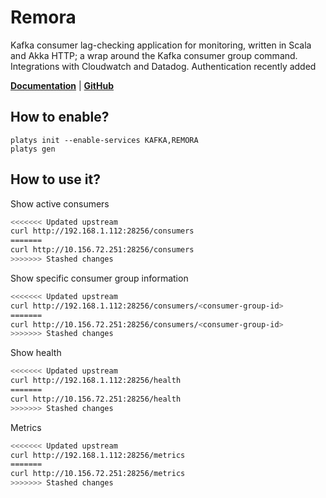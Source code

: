 # Remora

Kafka consumer lag-checking application for monitoring, written in Scala and Akka HTTP; a wrap around the Kafka consumer group command. Integrations with Cloudwatch and Datadog. Authentication recently added 

**[Documentation](https://github.com/zalando-incubator/remora)** | **[GitHub](https://github.com/zalando-incubator/remora)**

## How to enable?

```
platys init --enable-services KAFKA,REMORA
platys gen
```

## How to use it?

Show active consumers

```bash
<<<<<<< Updated upstream
curl http://192.168.1.112:28256/consumers
=======
curl http://10.156.72.251:28256/consumers
>>>>>>> Stashed changes
```

Show specific consumer group information

```bash
<<<<<<< Updated upstream
curl http://192.168.1.112:28256/consumers/<consumer-group-id>
=======
curl http://10.156.72.251:28256/consumers/<consumer-group-id>
>>>>>>> Stashed changes
```

Show health

```bash
<<<<<<< Updated upstream
curl http://192.168.1.112:28256/health
=======
curl http://10.156.72.251:28256/health
>>>>>>> Stashed changes
```

Metrics

```bash
<<<<<<< Updated upstream
curl http://192.168.1.112:28256/metrics
=======
curl http://10.156.72.251:28256/metrics
>>>>>>> Stashed changes
```
